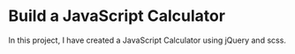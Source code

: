 # Build a JavaScript Calculator
In this project, I have created a JavaScript Calculator using jQuery and scss.